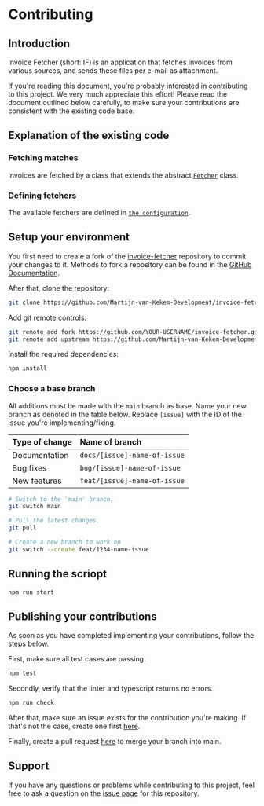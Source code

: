 # Contributing

## Introduction
Invoice Fetcher (short: IF) is an application that fetches invoices from various sources, and sends these files per e-mail as attachment.

If you're reading this document, you're probably interested in contributing to this project. We very much appreciate this effort!
Please read the document outlined below carefully, to make sure your contributions are consistent with the existing code base.

## Explanation of the existing code
### Fetching matches
Invoices are fetched by a class that extends the abstract [`Fetcher`](./src/Fetchers/Fetcher.ts) class.

### Defining fetchers
The available fetchers are defined in [`the configuration`](./config.example.json).

## Setup your environment
You first need to create a fork of the [invoice-fetcher](https://github.com/Martijn-van-Kekem-Development/invoice-fetcher) repository to commit your changes to it. Methods to fork a repository can be found in the [GitHub Documentation](https://docs.github.com/en/get-started/quickstart/fork-a-repo).

After that, clone the repository:
```sh
git clone https://github.com/Martijn-van-Kekem-Development/invoice-fetcher && cd invoice-fetcher
```

Add git remote controls:

```sh
git remote add fork https://github.com/YOUR-USERNAME/invoice-fetcher.git
git remote add upstream https://github.com/Martijn-van-Kekem-Development/invoice-fetcher.git
```

Install the required dependencies:
```sh
npm install
```

### Choose a base branch
All additions must be made with the `main` branch as base. Name your new branch as denoted in the table below.
Replace `[issue]` with the ID of the issue you're implementing/fixing.

| Type of change       | Name of branch               |
|:---------------------|:-----------------------------|
| Documentation        | `docs/[issue]-name-of-issue` |
| Bug fixes            | `bug/[issue]-name-of-issue`  |
| New features         | `feat/[issue]-name-of-issue` |


```sh
# Switch to the 'main' branch.
git switch main

# Pull the latest changes.
git pull

# Create a new branch to work on
git switch --create feat/1234-name-issue
```

## Running the scriopt
```sh
npm run start
```

## Publishing your contributions
As soon as you have completed implementing your contributions, follow the steps below.

First, make sure all test cases are passing.
```sh
npm test
```
Secondly, verify that the linter and typescript returns no errors.
```sh
npm run check
```

After that, make sure an issue exists for the contribution you're making. If that's not the case, create one 
first [here](https://github.com/Martijn-van-Kekem-Development/invoice-fetcher/issues).

Finally, create a pull request [here](https://github.com/Martijn-van-Kekem-Development/invoice-fetcher/pulls)
to merge your branch into main.

## Support
If you have any questions or problems while contributing to this project, feel free to ask a question on the 
[issue page](https://github.com/Martijn-van-Kekem-Development/invoice-fetcher/issues) for this repository.